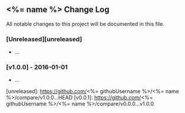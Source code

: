 ## <%= name %> Change Log

All notable changes to this project will be documented in this file.

### [Unreleased][unreleased]

- ...

### [v1.0.0] - 2016-01-01

- ...

[unreleased]: https://github.com/<%= githubUsername %>/<%= name %>/compare/v1.0.0...HEAD
[v0.0.1]: https://github.com/<%= githubUsername %>/<%= name %>/compare/v0.0.0...v1.0.0
